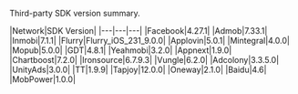 Third-party SDK version summary.

|Network|SDK Version|
|---|---|---|
|Facebook|4.27.1|
|Admob|7.33.1|
|Inmobi|7.1.1|
|Flurry|Flurry_iOS_231_9.0.0|
|Applovin|5.0.1|
|Mintegral|4.0.0|
|Mopub|5.0.0|
|GDT|4.8.1|
|Yeahmobi|3.2.0|
|Appnext|1.9.0|
|Chartboost|7.2.0|
|Ironsource|6.7.9.3|
|Vungle|6.2.0|
|Adcolony|3.3.5.0|
|UnityAds|3.0.0|
|TT|1.9.9|
|Tapjoy|12.0.0|
|Oneway|2.1.0|
|Baidu|4.6|
|MobPower|1.0.0|